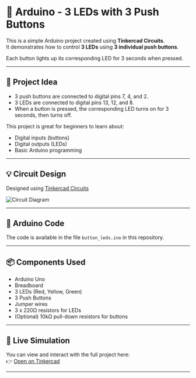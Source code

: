 # 🔘 Arduino - 3 LEDs with 3 Push Buttons

This is a simple Arduino project created using **Tinkercad Circuits**.  
It demonstrates how to control **3 LEDs** using **3 individual push buttons**.

Each button lights up its corresponding LED for 3 seconds when pressed.

---

## 🧠 Project Idea

- 3 push buttons are connected to digital pins 7, 4, and 2.
- 3 LEDs are connected to digital pins 13, 12, and 8.
- When a button is pressed, the corresponding LED turns on for 3 seconds, then turns off.

This project is great for beginners to learn about:
- Digital inputs (buttons)
- Digital outputs (LEDs)
- Basic Arduino programming

---

## 💡 Circuit Design

Designed using [Tinkercad Circuits](https://www.tinkercad.com/things/7d9Sn5wS8OG/editel?returnTo=%2Fdashboard&sharecode=LFOVhO0oMXaXl2kcAXGOuPIWWQxi2u6i6P6Dh1oNwfs)

![Circuit Diagram](<img width="1276" height="482" alt="image" src="https://github.com/user-attachments/assets/26f0d10c-dfdd-491e-b44d-95dbf211d531" />
)


---

## 🧾 Arduino Code

The code is available in the file `button_leds.ino` in this repository.

---

## 📦 Components Used

- Arduino Uno
- Breadboard
- 3 LEDs (Red, Yellow, Green)
- 3 Push Buttons
- Jumper wires
- 3 x 220Ω resistors for LEDs
- (Optional) 10kΩ pull-down resistors for buttons

---

## 🔗 Live Simulation

You can view and interact with the full project here:  
👉 [Open on Tinkercad](https://www.tinkercad.com/things/7d9Sn5wS8OG/editel?returnTo=%2Fdashboard&sharecode=LFOVhO0oMXaXl2kcAXGOuPIWWQxi2u6i6P6Dh1oNwfs)

---


